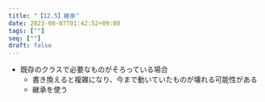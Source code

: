 ```yaml
---
title: "【12.5】継承"
date: 2023-08-07T01:42:52+09:00
tags: [""]
seq: [""]
draft: false
---
```


- 既存のクラスで必要なものがそろっている場合
  - 書き換えると複雑になり、今まで動いていたものが壊れる可能性がある
  - 継承を使う